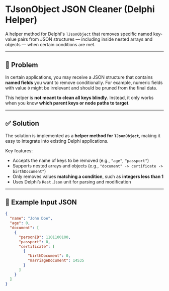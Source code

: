 # TJsonObject JSON Cleaner (Delphi Helper)

A helper method for Delphi's `TJsonObject` that removes specific named key-value pairs from JSON structures — including inside nested arrays and objects — when certain conditions are met.

---

## 📌 Problem

In certain applications, you may receive a JSON structure that contains **named fields** you want to remove conditionally. For example, numeric fields with value `0` might be irrelevant and should be pruned from the final data.

This helper is **not meant to clean all keys blindly**. Instead, it only works when you know **which parent keys or node paths to target**.

---

## ✅ Solution

The solution is implemented as a **helper method for `TJsonObject`**, making it easy to integrate into existing Delphi applications.

Key features:
- Accepts the name of keys to be removed (e.g., `"age"`, `"passport"`)
- Supports nested arrays and objects (e.g., `"document" -> certificate -> birthDocument"`)
- Only removes values **matching a condition**, such as **integers less than 1**
- Uses Delphi’s `Rest.Json` unit for parsing and modification

---

## 🧪 Example Input JSON

```json
{
  "name": "John Doe",
  "age": 0,
  "document": [
    {
      "personID": 1101100100,
      "passport": 0,
      "certificate": [
        {
          "birthDocument": 0,
          "marriageDocument": 14535
        }
      ]
    }
  ]
}
